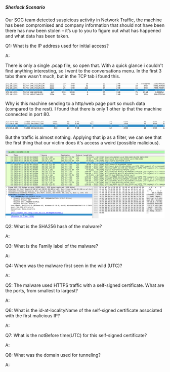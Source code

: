 
##### Sherlock Scenario

Our SOC team detected suspicious activity in Network Traffic, the machine has been compromised and company information that should not have been there has now been stolen – it’s up to you to figure out what has happened and what data has been taken.


Q1: What is the IP address used for initial access?

A: 

There is only a single .pcap file, so open that.
With a quick glance i couldn't find anything interesting, so i went to the conversations menu.
In the first 3 tabs there wasn't much, but in the TCP tab i found this.

![](../../Img/Pasted%20image%2020250515160158.png)

Why is this machine sending to a http/web page port so much data (compared to the rest).
I found that there is only 1 other ip that the machine connected in port 80.

![](../../Img/Pasted%20image%2020250515160342.png)

But the traffic is almost nothing.
Applying that ip as a filter, we can see that the first thing that our victim does it's access a weird (possible malicious).

![](../../Img/Pasted%20image%2020250515160656.png)

Q2: What is the SHA256 hash of the malware?

A: 

Q3: What is the Family label of the malware?

A: 

Q4: When was the malware first seen in the wild (UTC)?

A: 

Q5: The malware used HTTPS traffic with a self-signed certificate. What are the ports, from smallest to largest?

A: 

Q6: What is the id-at-localityName of the self-signed certificate associated with the first malicious IP?

A: 

Q7: What is the notBefore time(UTC) for this self-signed certificate?

A: 

Q8: What was the domain used for tunneling?

A: 

